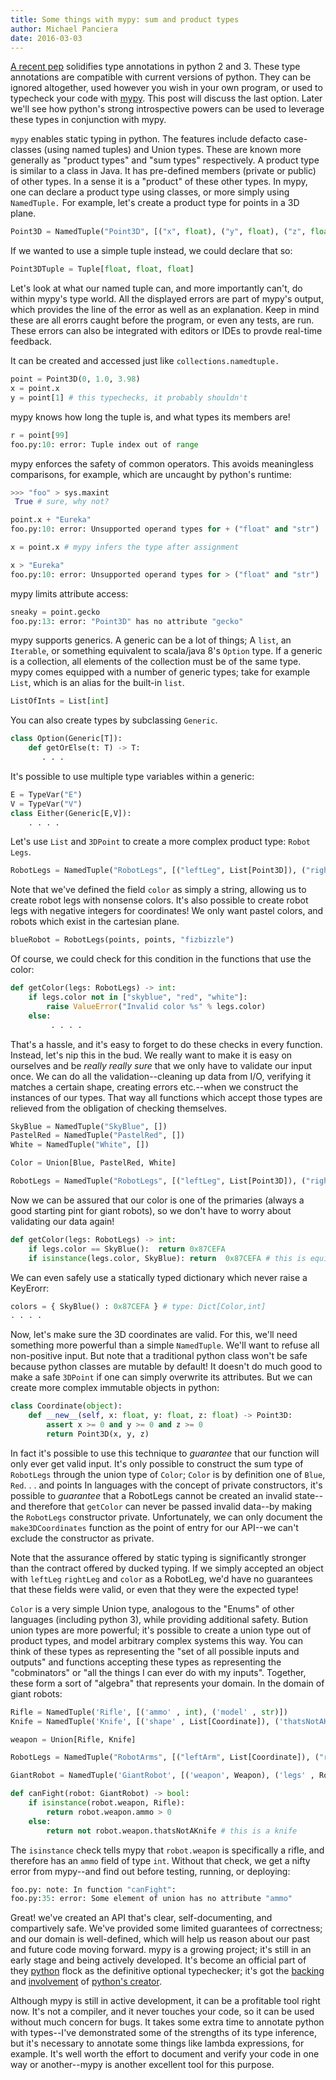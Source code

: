 ```yaml
---
title: Some things with mypy: sum and product types
author: Michael Panciera
date: 2016-03-03
---
```

[A recent pep](https://www.python.org/dev/peps/pep-0484/) solidifies type annotations in python 2 and 3. These type annotations are compatible with current versions of python. 
They can be ignored altogether, used however you wish in your own program, or used to typecheck your code with [mypy](github.com/python/mypyp).
This post will discuss the last option. Later we'll see how python's strong introspective powers can be used to leverage these types in conjunction with
mypy.

`mypy` enables static typing in python. The features include defacto case-classes (using named tuples) and Union types. These are known
more generally as "product types" and "sum types" respectively. A product type is similar to a class in Java. It has pre-defined members (private or public)
of other types. In a sense it is a "product" of these other types. In mypy, one can declare a product type using classes, or more simply using `NamedTuple.`
For example, let's create a product type for points in a 3D plane.
```python
Point3D = NamedTuple("Point3D", [("x", float), ("y", float), ("z", float)])
```
If we wanted to use a simple tuple instead, we could declare that so:

```Python
Point3DTuple = Tuple[float, float, float]
```

Let's look at what our named tuple can, and more importantly can't, do within mypy's type world. All the displayed errors
are part of mypy's output, which provides the line of the error as well as an explanation. Keep in mind these are all erorrs caught before
the program, or even any tests, are run. These errors can also be integrated with editors or IDEs to provde real-time feedback.

It can be created and accessed just like `collections.namedtuple.`
```Python
point = Point3D(0, 1.0, 3.98)
x = point.x
y = point[1] # this typechecks, it probably shouldn't
```
mypy knows how long the tuple is, and what types its members are!
```python
r = point[99]
foo.py:10: error: Tuple index out of range
```
mypy enforces the safety of common operators. This avoids meaningless comparisons, for example, which are uncaught by python's runtime:
```python
>>> "foo" > sys.maxint
 True # sure, why not?
```
```python
point.x + "Eureka"
foo.py:10: error: Unsupported operand types for + ("float" and "str")

x = point.x # mypy infers the type after assignment

x > "Eureka"
foo.py:10: error: Unsupported operand types for > ("float" and "str")
```
mypy limits attribute access:

```python
sneaky = point.gecko
foo.py:13: error: "Point3D" has no attribute "gecko"
```
mypy supports generics. A generic can be a lot of things; A `list`, an `Iterable`, or something equivalent to scala/java 8's `Option` type. If a generic is a collection, all elements of the collection must be of the same type. mypy comes equipped with a number of generic types; take for example `List`, which is an alias for the built-in `list`.
```python 
ListOfInts = List[int]
```

You can also create types by subclassing `Generic`.
```python
class Option(Generic[T]):
    def getOrElse(t: T) -> T:
       . . . 
```
It's possible to use multiple type variables within a generic:
```python
E = TypeVar("E")
V = TypeVar("V")
class Either(Generic[E,V]):
    . . . . 
```

Let's use `List` and `3DPoint` to create a more complex product type: `Robot Legs`.

```python
RobotLegs = NamedTuple("RobotLegs", [("leftLeg", List[Point3D]), ("rightLeg", List[Point3D]), ("color", str)])
```
Note that we've defined the field `color` as simply a string, allowing us to create robot legs with nonsense colors. It's also possible to create robot legs with negative integers for coordinates! We only want pastel colors, and robots which exist in the cartesian plane. 
```python
blueRobot = RobotLegs(points, points, "fizbizzle")
```
Of course, we could check for this condition in the functions that use the color:
```python
def getColor(legs: RobotLegs) -> int:
    if legs.color not in ["skyblue", "red", "white"]:
        raise ValueError("Invalid color %s" % legs.color)
    else:
         . . . . 
```
That's a hassle, and it's easy to forget to do these checks in every function. Instead, let's nip this in the bud. 
We really want to make it is easy on ourselves and be *really really sure* that we only have to validate our input once. We can do all the validation--cleaning up data from I/O, verifying it matches a certain shape, creating errors etc.--when we construct the instances of our types. That way all functions which accept those types are relieved from the obligation of checking themselves.
```python
SkyBlue = NamedTuple("SkyBlue", [])
PastelRed = NamedTuple("PastelRed", [])
White = NamedTuple("White", [])

Color = Union[Blue, PastelRed, White]

RobotLegs = NamedTuple("RobotLegs", [("leftLeg", List[Point3D]), ("rightLeg", List[Point3D]), ("color", Color)])
```
Now we can be assured that our color is one of the primaries (always a good starting pint for giant robots), so we don't have to worry about validating our data again!

```python
def getColor(legs: RobotLegs) -> int:
    if legs.color == SkyBlue():  return 0x87CEFA 
    if isinstance(legs.color, SkyBlue): return  0x87CEFA # this is equivalent
```

We can even safely use a statically typed dictionary which never raise a KeyErorr:
```python
colors = { SkyBlue() : 0x87CEFA } # type: Dict[Color,int]
. . . . 
```
Now, let's make sure the 3D coordinates are valid. For this, we'll need something more powerful than a simple `NamedTuple`. We'll want to refuse all non-positive input. But note that a traditional python class won't be safe because python classes are mutable by default! It doesn't do much good to make a safe `3DPoint` if one can simply overwrite its attributes. But we can create more complex immutable objects in python:

```python
class Coordinate(object):
    def __new__(self, x: float, y: float, z: float) -> Point3D:
        assert x >= 0 and y >= 0 and z >= 0
        return Point3D(x, y, z)
```

In fact it's possible to use this technique to *guarantee* that our function will only ever get valid input. It's only possible to construct the sum type of `RobotLegs` through the union type of `Color`; `Color` is by definition one of `Blue`, `Red`. . . and points
In languages with the concept of private constructors, it's possible to *guarantee* that a RobotLegs cannot be created an invalid state--and therefore that `getColor` can never be passed invalid data--by making the `RobotLegs` constructor private. Unfortunately, we can only document the `make3DCoordinates` function as the point of entry for our API--we can't exclude the constructor as private.

Note that the assurance offered by static typing is significantly stronger than the contract offered by ducked typing. If we simply accepted an object with `leftLeg` `rightLeg` and `color` as a RobotLeg, we'd have no guarantees that these fields were valid, or even that they were the expected type!

`Color` is a very simple Union type, analogous to the "Enums" of other languages (including python 3), while providing additional safety. Bution union types are more powerful; it's possible to create a union type out of product types, and model arbitrary complex 
systems this way. You can think of these types as representing the "set of all possible inputs and outputs" and functions accepting these types as representing the "cobminators" or "all the things I can ever do with my inputs". Together, these form a sort of "algebra" that represents your domain. In the domain of giant robots:

```python
Rifle = NamedTuple('Rifle', [('ammo' , int), ('model' , str)])
Knife = NamedTuple('Knife', [('shape' , List[Coordinate]), ('thatsNotAKnife', bool)])

weapon = Union[Rifle, Knife]

RobotLegs = NamedTuple("RobotArms", [("leftArm", List[Coordinate]), ("rightArm", List[Coordinate]), ("color", Color)])

GiantRobot = NamedTuple('GiantRobot', [('weapon', Weapon), ('legs' , RobotLegs), ('arms', RobotArms)])

def canFight(robot: GiantRobot) -> bool:
    if isinstance(robot.weapon, Rifle):
        return robot.weapon.ammo > 0
    else: 
        return not robot.weapon.thatsNotAKnife # this is a knife
```
The `isinstance` check tells mypy that `robot.weapon` is specifically a rifle, and therefore has an `ammo` field of type `int`. Without that check, we get a nifty error from mypy--and find out before testing, running, or deploying:
```python
foo.py: note: In function "canFight":
foo.py:35: error: Some element of union has no attribute "ammo"
```
Great! we've created an API that's clear, self-documenting, and compartively safe. We've provided some limited guarantees of correctness;
and our domain is well-defined, which will help us reason about our past and future code moving forward.
mypy is a growing project; it's still in an early stage and being actively developed. It's become an official
part of they [python](github.com/python) flock as the definitive optional typechecker; it's got the [backing](https://github.com/python/mypy/issues/1276#issuecomment-192981427)
and [involvement](https://github.com/python/mypy/pull/1277) of [python's creator](https://en.wikipedia.org/wiki/Guido_van_Rossum).

Although mypy is still in active development, it can be a profitable tool right now. It's not a compiler, and it never touches
your code, so it can be used without much concern for bugs. It takes some extra time to annotate python with types--I've demonstrated
some of the strengths of its type inference, but it's necessary to annotate some things like lambda expressions, for example.
It's well worth the effort to document and verify your code in one way or another--mypy is another excellent tool for this purpose.
